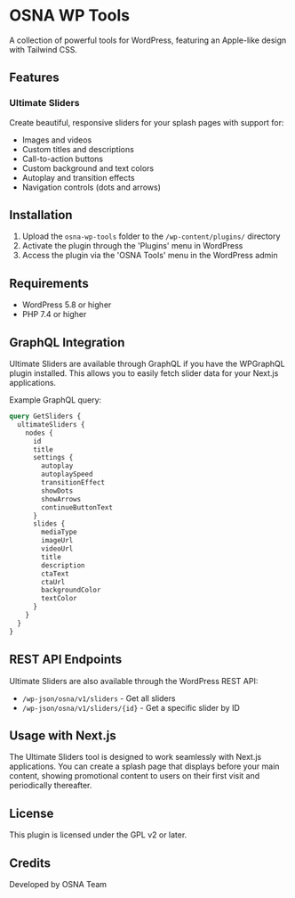# OSNA WP Tools

A collection of powerful tools for WordPress, featuring an Apple-like design with Tailwind CSS.

## Features

### Ultimate Sliders

Create beautiful, responsive sliders for your splash pages with support for:

- Images and videos
- Custom titles and descriptions
- Call-to-action buttons
- Custom background and text colors
- Autoplay and transition effects
- Navigation controls (dots and arrows)

## Installation

1. Upload the `osna-wp-tools` folder to the `/wp-content/plugins/` directory
2. Activate the plugin through the 'Plugins' menu in WordPress
3. Access the plugin via the 'OSNA Tools' menu in the WordPress admin

## Requirements

- WordPress 5.8 or higher
- PHP 7.4 or higher

## GraphQL Integration

Ultimate Sliders are available through GraphQL if you have the WPGraphQL plugin installed. This allows you to easily fetch slider data for your Next.js applications.

Example GraphQL query:

```graphql
query GetSliders {
  ultimateSliders {
    nodes {
      id
      title
      settings {
        autoplay
        autoplaySpeed
        transitionEffect
        showDots
        showArrows
        continueButtonText
      }
      slides {
        mediaType
        imageUrl
        videoUrl
        title
        description
        ctaText
        ctaUrl
        backgroundColor
        textColor
      }
    }
  }
}
```

## REST API Endpoints

Ultimate Sliders are also available through the WordPress REST API:

- `/wp-json/osna/v1/sliders` - Get all sliders
- `/wp-json/osna/v1/sliders/{id}` - Get a specific slider by ID

## Usage with Next.js

The Ultimate Sliders tool is designed to work seamlessly with Next.js applications. You can create a splash page that displays before your main content, showing promotional content to users on their first visit and periodically thereafter.

## License

This plugin is licensed under the GPL v2 or later.

## Credits

Developed by OSNA Team
